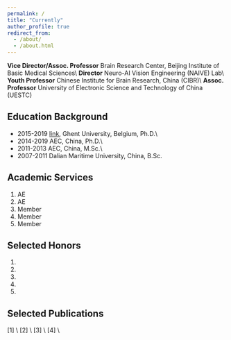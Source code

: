 ```yaml
---
permalink: /
title: "Currently"
author_profile: true
redirect_from: 
  - /about/
  - /about.html
---
```


**Vice Director/Assoc. Professor** Brain Research Center, Beijing Institute of Basic Medical Sciences\\
**Director**                       Neuro-AI Vision Engineering (NAIVE) Lab\\
**Youth Professor**                Chinese Institute for Brain Research, China (CIBR)\\
**Assoc. Professor**               University of Electronic Science and Technology of China (UESTC)



Education Background
-
* 2015-2019   [link](https://kermit.ugent.be/ "KERMIT"), Ghent University, Belgium, Ph.D.\\
* 2014-2019   AEC, China, Ph.D.\\
* 2011-2013   AEC, China, M.Sc.\\
* 2007-2011   Dalian Maritime University, China, B.Sc.



Academic Services
-
1. AE
2. AE
3. Member
4. Member
5. Member


Selected Honors
-
1. 
2. 
3. 
4. 
5. 


Selected Publications
-
[1] \\
[2] \\
[3] \\
[4] \\
